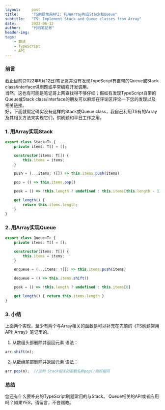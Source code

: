```yaml
---
layout:     post
title:      "TS刷题常用API: 利用Array构造Stack和Queue"
subtitle:   "TS: Implement Stack and Queue classes from Array"
date:       2022-06-12
author:     "代码笔记哥"
header-img:
tags:
    - 算法
    - TypeScript
    - API
---
```


### 前言
截止目前(2022年6月12日)笔记哥并没有发现TypeScript有自带的Queue或Stack class/interface供刷题或平常编程开发调用。    
当然，这也有可能是笔记哥上网查找得不够仔细；假如有发现TypeScript自带的Queue或Stack class/interface的朋友可以麻烦在评论区评论一下您的发现以及相关链接。    
好，下面就假定确实没有这样的Stack或Queue class，我自己利用TS有的Array及其相关方法来实现它们，供刷题和平日工作之用。   

### 1. 用Array实现Stack

```ts
export class Stack<T> {
    private items: T[] = [];

    constructor(items: T[]) {
        this.items = items;
    }

    push = (...items: T[]) => this.items.push(items)

    pop = () => this.items.pop()

    peek = () => !this.length ? undefined : this.items[this.length - 1]

    get length() {
        return this.items.length;
    }
}
```


### 2. 用Array实现Queue

```ts
export class Queue<T> {
    private items: T[] = [];

    constructor(items: T[]) {
        this.items = items;
    }

    enqueue = (...items: T[]) => this.items.push(items)

    dequeue = () => this.items.shift()

    peek = () => !this.length ? undefined : this.items[0]

    get length() { return this.items.length }
}
```


### 3. 小结

上面两个实现，至少有两个与Array相关的函数是可以补充在先前的《TS刷题常用API: Array》笔记里的。

1. 从数组头部删除并返回元素
语法：
```js
arr.shift(n);
```

2. 从数组尾部删除并返回元素
语法：
```js
arr.pop(n);  //这和 Stack相关的函数名称pop()刚好相同 
```

### 总结

您还有什么要补充的TypeScript刷题常用的与Stack， Queue相关的API或者应用吗？如果YES，请留言，不吝赐教。
